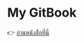 # My GitBook

👉 [อ่านหนังสือที่นี่](https://app.gitbook.com/o/t3VwEWIcWHtZn8C2X1v8/s/et13LN6D0HhQWqXnkwWN/~/changes/16/)
